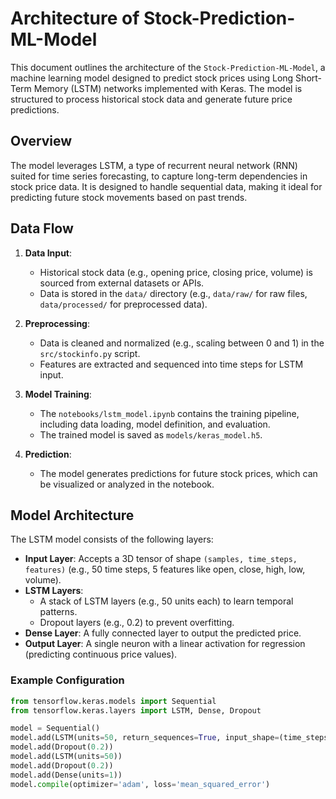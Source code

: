 # Architecture of Stock-Prediction-ML-Model

This document outlines the architecture of the `Stock-Prediction-ML-Model`, a machine learning model designed to predict stock prices using Long Short-Term Memory (LSTM) networks implemented with Keras. The model is structured to process historical stock data and generate future price predictions.

## Overview
The model leverages LSTM, a type of recurrent neural network (RNN) suited for time series forecasting, to capture long-term dependencies in stock price data. It is designed to handle sequential data, making it ideal for predicting future stock movements based on past trends.

## Data Flow
1. **Data Input**:
   - Historical stock data (e.g., opening price, closing price, volume) is sourced from external datasets or APIs.
   - Data is stored in the `data/` directory (e.g., `data/raw/` for raw files, `data/processed/` for preprocessed data).

2. **Preprocessing**:
   - Data is cleaned and normalized (e.g., scaling between 0 and 1) in the `src/stockinfo.py` script.
   - Features are extracted and sequenced into time steps for LSTM input.

3. **Model Training**:
   - The `notebooks/lstm_model.ipynb` contains the training pipeline, including data loading, model definition, and evaluation.
   - The trained model is saved as `models/keras_model.h5`.

4. **Prediction**:
   - The model generates predictions for future stock prices, which can be visualized or analyzed in the notebook.

## Model Architecture
The LSTM model consists of the following layers:
- **Input Layer**: Accepts a 3D tensor of shape `(samples, time_steps, features)` (e.g., 50 time steps, 5 features like open, close, high, low, volume).
- **LSTM Layers**: 
  - A stack of LSTM layers (e.g., 50 units each) to learn temporal patterns.
  - Dropout layers (e.g., 0.2) to prevent overfitting.
- **Dense Layer**: A fully connected layer to output the predicted price.
- **Output Layer**: A single neuron with a linear activation for regression (predicting continuous price values).

### Example Configuration
```python
from tensorflow.keras.models import Sequential
from tensorflow.keras.layers import LSTM, Dense, Dropout

model = Sequential()
model.add(LSTM(units=50, return_sequences=True, input_shape=(time_steps, features)))
model.add(Dropout(0.2))
model.add(LSTM(units=50))
model.add(Dropout(0.2))
model.add(Dense(units=1))
model.compile(optimizer='adam', loss='mean_squared_error')